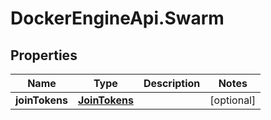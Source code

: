 # DockerEngineApi.Swarm

## Properties
Name | Type | Description | Notes
------------ | ------------- | ------------- | -------------
**joinTokens** | [**JoinTokens**](JoinTokens.md) |  | [optional] 


